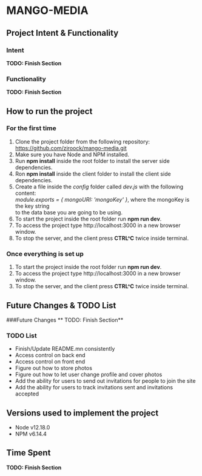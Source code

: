 # MANGO-MEDIA

## Project Intent & Functionality
### Intent
**TODO: Finish Section**
### Functionality
**TODO: Finish Section**

## How to run the project
### For the first time
1. Clone the project folder from the following repository: https://github.com/ziroock/mango-media.git
2. Make sure you have Node and NPM installed.
3. Run **npm install** inside the root folder to install the server side   
dependencies.
4. Ron **npm install** inside the client folder to install the client side  
dependencies.
5. Create a file inside the *config* folder called *dev.js* with the following content:  
 *module.exports = { mongoURI: 'mongoKey' }*, where the mongoKey is the key string   
 to the data base you are going to be using.
6. To start the project inside the root folder run **npm run dev**.
7. To access the project type http://localhost:3000 in a new browser window.
8. To stop the server, and the client press **CTRL^C** twice inside terminal. 
 
### Once everything is set up
1. To start the project inside the root folder run **npm run dev**. 
2. To access the project type http://localhost:3000 in a new browser window.
3. To stop the server, and the client press **CTRL^C** twice inside terminal. 

## Future Changes & TODO List
###Future Changes
** TODO: Finish Section**
### TODO List
- Finish/Update README.mn consistently   
- Access control on back end
- Access control on front end
- Figure out how to store photos
- Figure out how to let user change profile and cover photos
- Add the ability for users to send out invitations for people to join the site
- Add the ability for users to track invitations sent and invitations accepted

## Versions used to implement the project
- Node v12.18.0
- NPM v6.14.4

## Time Spent
**TODO: Finish Section**

